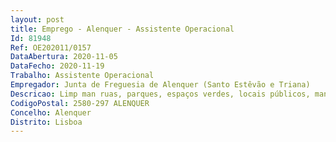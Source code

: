 ```yaml
--- 
layout: post
title: Emprego - Alenquer - Assistente Operacional
Id: 81948
Ref: OE202011/0157
DataAbertura: 2020-11-05
DataFecho: 2020-11-19
Trabalho: Assistente Operacional
Empregador: Junta de Freguesia de Alenquer (Santo Estêvão e Triana)
Descricao: Limp man ruas, parques, espaços verdes, locais públicos, manusear equip, apoio atividades Freguesia
CodigoPostal: 2580-297 ALENQUER
Concelho: Alenquer
Distrito: Lisboa
--- 
```

